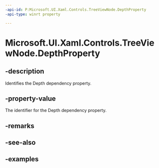 ```yaml
---
-api-id: P:Microsoft.UI.Xaml.Controls.TreeViewNode.DepthProperty
-api-type: winrt property

---
```

<!-- Property syntax.
public DependencyProperty DepthProperty { get; }
-->

# Microsoft.UI.Xaml.Controls.TreeViewNode.DepthProperty


## -description

Identifies the Depth dependency property.


## -property-value

The identifier for the Depth dependency property.


## -remarks


## -see-also


## -examples


